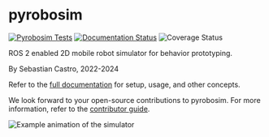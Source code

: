 # pyrobosim

[![Pyrobosim Tests](https://github.com/sea-bass/pyrobosim/actions/workflows/tests.yml/badge.svg?branch=main)](https://github.com/sea-bass/pyrobosim/actions/workflows/tests.yml)
[![Documentation Status](https://readthedocs.org/projects/pyrobosim/badge/?version=latest)](https://pyrobosim.readthedocs.io/en/latest/?badge=latest)
![Coverage Status](https://img.shields.io/endpoint?url=https://gist.githubusercontent.com/sea-bass/3761a8aa05af7b0e8c84210b9d103df8/raw/pyrobosim-test-coverage.json)

ROS 2 enabled 2D mobile robot simulator for behavior prototyping.

By Sebastian Castro, 2022-2024

Refer to the [full documentation](https://pyrobosim.readthedocs.io/) for setup, usage, and other concepts.

We look forward to your open-source contributions to pyrobosim.
For more information, refer to the [contributor guide](CONTRIBUTING.md).

![Example animation of the simulator](docs/source/media/pyrobosim_demo.gif)
